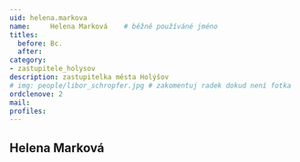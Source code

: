 ```yaml
---
uid: helena.markova
name:     Helena Marková  	# běžně používáné jméno
titles:
  before: Bc. 
  after:
category:
- zastupitele_holysov
description: zastupitelka města Holýšov
# img: people/libor_schropfer.jpg # zakomentuj radek dokud není fotka
ordclenove: 2
mail:
profiles:
---
```


## Helena Marková
